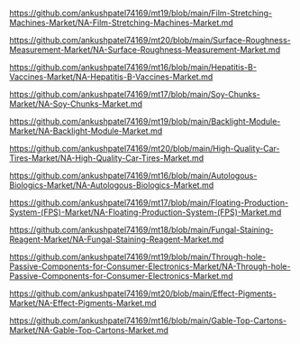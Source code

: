 <p><a href="https://github.com/ankushpatel74169/mt19/blob/main/Film-Stretching-Machines-Market/NA-Film-Stretching-Machines-Market.md">https://github.com/ankushpatel74169/mt19/blob/main/Film-Stretching-Machines-Market/NA-Film-Stretching-Machines-Market.md</a></p><p><a href="https://github.com/ankushpatel74169/mt20/blob/main/Surface-Roughness-Measurement-Market/NA-Surface-Roughness-Measurement-Market.md">https://github.com/ankushpatel74169/mt20/blob/main/Surface-Roughness-Measurement-Market/NA-Surface-Roughness-Measurement-Market.md</a></p><p><a href="https://github.com/ankushpatel74169/mt16/blob/main/Hepatitis-B-Vaccines-Market/NA-Hepatitis-B-Vaccines-Market.md">https://github.com/ankushpatel74169/mt16/blob/main/Hepatitis-B-Vaccines-Market/NA-Hepatitis-B-Vaccines-Market.md</a></p><p><a href="https://github.com/ankushpatel74169/mt17/blob/main/Soy-Chunks-Market/NA-Soy-Chunks-Market.md">https://github.com/ankushpatel74169/mt17/blob/main/Soy-Chunks-Market/NA-Soy-Chunks-Market.md</a></p><p><a href="https://github.com/ankushpatel74169/mt19/blob/main/Backlight-Module-Market/NA-Backlight-Module-Market.md">https://github.com/ankushpatel74169/mt19/blob/main/Backlight-Module-Market/NA-Backlight-Module-Market.md</a></p><p><a href="https://github.com/ankushpatel74169/mt20/blob/main/High-Quality-Car-Tires-Market/NA-High-Quality-Car-Tires-Market.md">https://github.com/ankushpatel74169/mt20/blob/main/High-Quality-Car-Tires-Market/NA-High-Quality-Car-Tires-Market.md</a></p><p><a href="https://github.com/ankushpatel74169/mt16/blob/main/Autologous-Biologics-Market/NA-Autologous-Biologics-Market.md">https://github.com/ankushpatel74169/mt16/blob/main/Autologous-Biologics-Market/NA-Autologous-Biologics-Market.md</a></p><p><a href="https://github.com/ankushpatel74169/mt17/blob/main/Floating-Production-System-(FPS)-Market/NA-Floating-Production-System-(FPS)-Market.md">https://github.com/ankushpatel74169/mt17/blob/main/Floating-Production-System-(FPS)-Market/NA-Floating-Production-System-(FPS)-Market.md</a></p><p><a href="https://github.com/ankushpatel74169/mt18/blob/main/Fungal-Staining-Reagent-Market/NA-Fungal-Staining-Reagent-Market.md">https://github.com/ankushpatel74169/mt18/blob/main/Fungal-Staining-Reagent-Market/NA-Fungal-Staining-Reagent-Market.md</a></p><p><a href="https://github.com/ankushpatel74169/mt19/blob/main/Through-hole-Passive-Components-for-Consumer-Electronics-Market/NA-Through-hole-Passive-Components-for-Consumer-Electronics-Market.md">https://github.com/ankushpatel74169/mt19/blob/main/Through-hole-Passive-Components-for-Consumer-Electronics-Market/NA-Through-hole-Passive-Components-for-Consumer-Electronics-Market.md</a></p><p><a href="https://github.com/ankushpatel74169/mt20/blob/main/Effect-Pigments-Market/NA-Effect-Pigments-Market.md">https://github.com/ankushpatel74169/mt20/blob/main/Effect-Pigments-Market/NA-Effect-Pigments-Market.md</a></p><p><a href="https://github.com/ankushpatel74169/mt16/blob/main/Gable-Top-Cartons-Market/NA-Gable-Top-Cartons-Market.md">https://github.com/ankushpatel74169/mt16/blob/main/Gable-Top-Cartons-Market/NA-Gable-Top-Cartons-Market.md</a></p>
